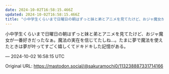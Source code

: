 ```yaml
---
date: 2024-10-02T16:58:15.466Z
updated: 2024-10-02T16:58:15.466Z
title: "小中学生くらいまで日曜日の朝はずっと妹と弟とアニメを見てたけど、おジャ魔女が一番[...]"
---
```


<p>小中学生くらいまで日曜日の朝はずっと妹と弟とアニメを見てたけど、おジャ魔女が一番好きだったなぁ。魔法の実在を信じてたしね…。たまに夢で魔法を使えたときは夢が叶ってすごく嬉しくてドキドキした記憶がある。</p>

&mdash; 2024-10-02 16:58:15 UTC

Original URL: https://mastodon.social/@sakuramochi0/113238887331714166
